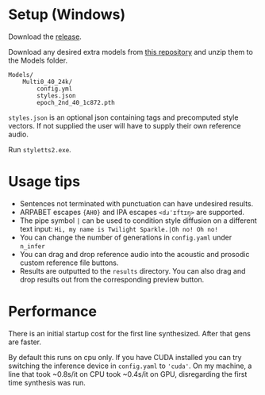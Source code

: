 # Setup (Windows)
Download the [release](https://drive.google.com/file/d/1iW07K222Hj5jRN7zWCu1FPaAaRtXIoUk/view?usp=sharing).

Download any desired extra models from [this repository](https://huggingface.co/therealvul/StyleTTS2_GUI_models/tree/main) and unzip them to the Models folder.
```
Models/
    Multi0_40_24k/
        config.yml
        styles.json
        epoch_2nd_40_1c872.pth
```
`styles.json` is an optional json containing tags and precomputed style vectors. If not supplied the user will have to supply their own reference audio.

Run `styletts2.exe`.

# Usage tips
- Sentences not terminated with punctuation can have undesired results.
- ARPABET escapes `{AH0}` and IPA escapes `<dɹˈɪftɪŋ>` are supported. 
- The pipe symbol `|` can be used to condition style diffusion on a different text input: `Hi, my name is Twilight Sparkle.|Oh no! Oh no!`
- You can change the number of generations in `config.yaml` under `n_infer`
- You can drag and drop reference audio into the acoustic and prosodic custom reference file buttons.
- Results are outputted to the `results` directory. You can also drag and drop results out from the corresponding preview button.

# Performance
There is an initial startup cost for the first line synthesized. After that gens are faster.

By default this runs on cpu only. If you have CUDA installed you can try switching the inference device in `config.yaml` to `'cuda'`. On my machine, a line that took ~0.8s/it on CPU took ~0.4s/it on GPU, disregarding the first time synthesis was run.
